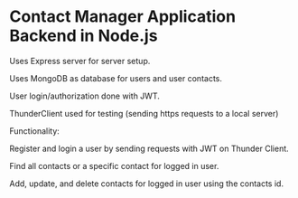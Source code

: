 # Contact Manager Application Backend in Node.js
Uses Express server for server setup.

Uses MongoDB as database for users and user contacts.

User login/authorization done with JWT.

ThunderClient used for testing (sending https requests to a local server)

Functionality:

Register and login a user by sending requests with JWT on Thunder Client.

Find all contacts or a specific contact for logged in user.

Add, update, and delete contacts for logged in user using the contacts id.

